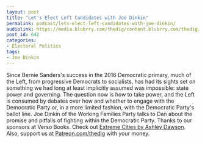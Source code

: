 ```yaml
---
layout: post
title: "Let's Elect Left Candidates with Joe Dinkin"
permalink: podcast/lets-elect-left-candidates-with-joe-dinkin/
audiolink: https://media.blubrry.com/thedig/content.blubrry.com/thedig/The_Dig_-_EP_58_-_Dinkin.mp3
post_id: 642
categories: 
- Electoral Politics
tags: 
- Joe Dinkin
---
```


Since Bernie Sanders's success in the 2016 Democratic primary, much  of the Left, from progressive Democrats to socialists, has had its  sights set on something we had long at least implicitly assumed was  impossible: state power and governing. The question now is how to take  power, and the Left is consumed by debates over how and whether to  engage with the Democratic Party or, in a more limited fashion, with the  Democratic Party's ballot line. Joe Dinkin of the Working Families  Party talks to Dan about the promise and pitfalls of fighting within the  Democratic Party. Thanks to our sponsors at Verso Books. Check out [Extreme Cities by Ashley Dawson](versobooks.com/books/2558-extreme-cities). Also, support us at [Patreon.com/thedig](http://www.patreon.com/TheDig)  with your money.
